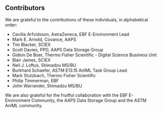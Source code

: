 ## Contributors

We are grateful to the contributions of these individuals, in alphabetical order:

* Cecilia Arfvidsson, AstraZeneca, EBF E-Environment Lead
* Mark E. Arnold, Covance, AAPS
* Tim Blacker, SCIEX
* Scott Davies, PPD, AAPS Data Storage Group
* Gidion De Boer, Thermo Fisher Scientific - Digital Science Business Unit
* Blair James, SCIEX
* Neil J. Loftus, Shimadzu MS/BU
* Burkhard Schaefer, ASTM E13.15 AnIML Task Group Lead
* Mark Stutzbach, Thermo Fisher Scientific
* Philip Timmerman, EBF
* John Warrander, Shimadzu MS/BU

We are also grateful for the fruitful collaboration with the EBF E-Environment Community, the AAPS Data Storage Group and the ASTM AnIML community.